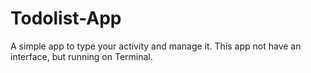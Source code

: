 # Todolist-App
 A simple app to type your activity and manage it. This app not have an interface, but running on Terminal.
